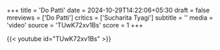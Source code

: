 +++
title = 'Do Patti'
date = 2024-10-29T14:22:06+05:30
draft = false
mreviews = ['Do Patti']
critics = ['Sucharita Tyagi']
subtitle = ''
media = 'video'
source = 'TUwK72xv1Bs'
score = 1
+++

{{< youtube id="TUwK72xv1Bs" >}}
